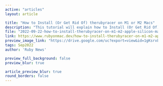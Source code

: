 ```yaml
---
active: "articles"
layout: article

title: "How to Install (Or Get Rid Of) therubyracer on M1 or M2 Macs"
description: "This tutorial will explain how to Install (Or Get Rid Of) therubyracer on M1 or M2 Macs."
file: "2022-09-22-how-to-install-therubyracer-on-m1-m2-apple-silicon-mac.md"
link: https://www.rubyonmac.dev/how-to-install-therubyracer-on-m1-m2-apple-silicon-mac
preview_image_link: "https://drive.google.com/uc?export=view&id=1gKsrvLYN2WahX88kJU_a-estpFShTKFI"
tags: Sep2022
author: 'Ruby News'

preview_full_background: false
preview_blur: true

article_preview_blur: true
round_borders: false
---
```

